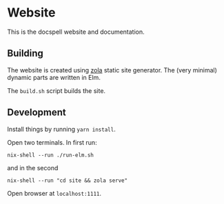 # Website

This is the docspell website and documentation.

## Building

The website is created using [zola](https://github.com/getzola/zola)
static site generator. The (very minimal) dynamic parts are written in
Elm.

The `build.sh` script builds the site.


## Development

Install things by running `yarn install`.

Open two terminals. In first run:

``` shell
nix-shell --run ./run-elm.sh
```

and in the second

``` shell
nix-shell --run "cd site && zola serve"
```

Open browser at `localhost:1111`.
